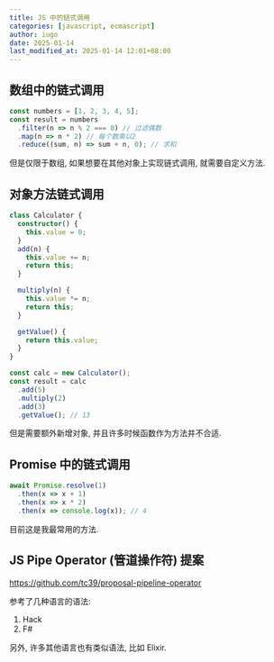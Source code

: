 ```yaml
---
title: JS 中的链式调用
categories: [javascript, ecmascript]
author: iugo
date: 2025-01-14
last_modified_at: 2025-01-14 12:01+08:00
---
```


## 数组中的链式调用

```ts
const numbers = [1, 2, 3, 4, 5];
const result = numbers
  .filter(n => n % 2 === 0) // 过滤偶数
  .map(n => n * 2) // 每个数乘以2
  .reduce((sum, n) => sum + n, 0); // 求和
```

但是仅限于数组, 如果想要在其他对象上实现链式调用, 就需要自定义方法.

## 对象方法链式调用

```ts
class Calculator {
  constructor() {
    this.value = 0;
  }
  add(n) {
    this.value += n;
    return this;
  }

  multiply(n) {
    this.value *= n;
    return this;
  }

  getValue() {
    return this.value;
  }
}

const calc = new Calculator();
const result = calc
  .add(5)
  .multiply(2)
  .add(3)
  .getValue(); // 13
```

但是需要额外新增对象, 并且许多时候函数作为方法并不合适.

## Promise 中的链式调用

```ts
await Promise.resolve(1)
  .then(x => x + 1)
  .then(x => x * 2)
  .then(x => console.log(x)); // 4
```

目前这是我最常用的方法.

## JS Pipe Operator (管道操作符) 提案

<https://github.com/tc39/proposal-pipeline-operator>

参考了几种语言的语法:

1. Hack
2. F#

另外, 许多其他语言也有类似语法, 比如 Elixir.
